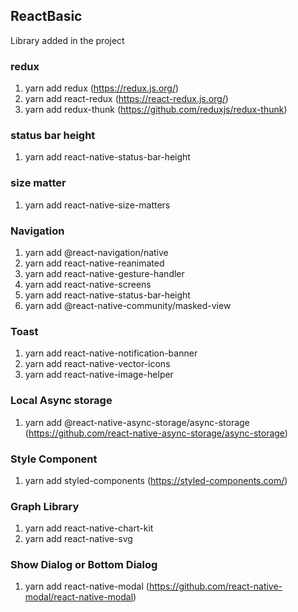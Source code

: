## ReactBasic

Library added in the project

### redux
1. yarn add redux (https://redux.js.org/)
2. yarn add react-redux (https://react-redux.js.org/)
3. yarn add redux-thunk (https://github.com/reduxjs/redux-thunk)

### status bar height
1. yarn add react-native-status-bar-height

### size matter 
1. yarn add react-native-size-matters

### Navigation
1. yarn add @react-navigation/native
2. yarn add react-native-reanimated 
3. yarn add react-native-gesture-handler 
4. yarn add react-native-screens 
5. yarn add react-native-status-bar-height 
6. yarn add @react-native-community/masked-view

### Toast 
1. yarn add react-native-notification-banner
2. yarn add react-native-vector-icons
3. yarn add react-native-image-helper

### Local Async storage
1. yarn add @react-native-async-storage/async-storage (https://github.com/react-native-async-storage/async-storage)

### Style Component 
1. yarn add styled-components (https://styled-components.com/)

### Graph Library 
1. yarn add react-native-chart-kit
2. yarn add react-native-svg

### Show Dialog or Bottom Dialog
1. yarn add react-native-modal (https://github.com/react-native-modal/react-native-modal)
